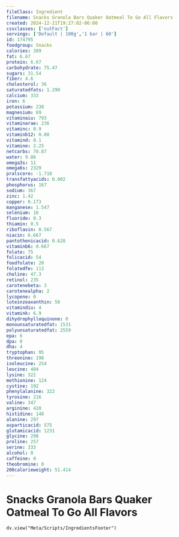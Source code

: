 ```yaml
---
fileClass: Ingredient
filename: Snacks Granola Bars Quaker Oatmeal To Go All Flavors
created: 2024-12-21T19:27:02-06:00
cssclasses: ['nutFact']
servings: ['Default | 100g','1 bar | 60']
id: 174795
foodgroup: Snacks
calories: 389
fat: 6.67
protein: 6.67
carbohydrate: 75.47
sugars: 31.54
fiber: 4.6
cholesterol: 36
saturatedfats: 1.299
calcium: 333
iron: 6
potassium: 238
magnesium: 69
vitaminaiu: 793
vitaminarae: 236
vitaminc: 0.9
vitaminb12: 0.08
vitamind: 0.1
vitamine: 2.25
netcarbs: 70.87
water: 9.86
omega3s: 11
omega6s: 2329
pralscore: -1.718
transfattyacids: 0.002
phosphorus: 167
sodium: 367
zinc: 1.42
copper: 0.173
manganese: 1.547
selenium: 16
fluoride: 0.3
thiamin: 0.5
riboflavin: 0.567
niacin: 6.667
pantothenicacid: 0.628
vitaminb6: 0.667
folate: 75
folicacid: 54
foodfolate: 20
folatedfe: 113
choline: 47.3
retinol: 235
carotenebeta: 3
carotenealpha: 2
lycopene: 0
luteinzeaxanthin: 58
vitamindiu: 4
vitamink: 6.9
dihydrophylloquinone: 0
monounsaturatedfat: 1531
polyunsaturatedfat: 2559
epa: 6
dpa: 0
dha: 4
tryptophan: 95
threonine: 198
isoleucine: 254
leucine: 484
lysine: 322
methionine: 124
cystine: 192
phenylalanine: 322
tyrosine: 216
valine: 347
arginine: 420
histidine: 148
alanine: 297
asparticacid: 575
glutamicacid: 1231
glycine: 298
proline: 257
serine: 333
alcohol: 0
caffeine: 0
theobromine: 0
200calorieweight: 51.414
---
```


# Snacks Granola Bars Quaker Oatmeal To Go All Flavors

```dataviewjs
dv.view("Meta/Scripts/IngredientsFooter")
```